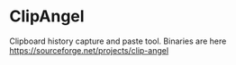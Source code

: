 # ClipAngel
Clipboard history capture and paste tool.
Binaries are here https://sourceforge.net/projects/clip-angel

